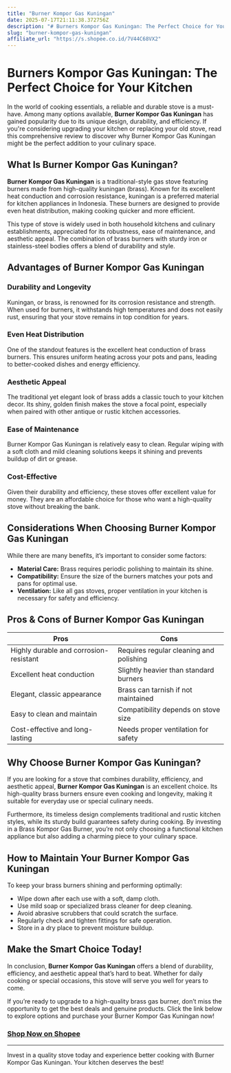 ```yaml
---
title: "Burner Kompor Gas Kuningan"
date: 2025-07-17T21:11:38.372756Z
description: "# Burners Kompor Gas Kuningan: The Perfect Choice for Your Kitchen..."
slug: "burner-kompor-gas-kuningan"
affiliate_url: "https://s.shopee.co.id/7V44C68VX2"
---
```

# Burners Kompor Gas Kuningan: The Perfect Choice for Your Kitchen

In the world of cooking essentials, a reliable and durable stove is a must-have. Among many options available, **Burner Kompor Gas Kuningan** has gained popularity due to its unique design, durability, and efficiency. If you're considering upgrading your kitchen or replacing your old stove, read this comprehensive review to discover why Burner Kompor Gas Kuningan might be the perfect addition to your culinary space.

## What Is Burner Kompor Gas Kuningan?

**Burner Kompor Gas Kuningan** is a traditional-style gas stove featuring burners made from high-quality kuningan (brass). Known for its excellent heat conduction and corrosion resistance, kuningan is a preferred material for kitchen appliances in Indonesia. These burners are designed to provide even heat distribution, making cooking quicker and more efficient.

This type of stove is widely used in both household kitchens and culinary establishments, appreciated for its robustness, ease of maintenance, and aesthetic appeal. The combination of brass burners with sturdy iron or stainless-steel bodies offers a blend of durability and style.

## Advantages of Burner Kompor Gas Kuningan

### Durability and Longevity

Kuningan, or brass, is renowned for its corrosion resistance and strength. When used for burners, it withstands high temperatures and does not easily rust, ensuring that your stove remains in top condition for years.

### Even Heat Distribution

One of the standout features is the excellent heat conduction of brass burners. This ensures uniform heating across your pots and pans, leading to better-cooked dishes and energy efficiency.

### Aesthetic Appeal

The traditional yet elegant look of brass adds a classic touch to your kitchen decor. Its shiny, golden finish makes the stove a focal point, especially when paired with other antique or rustic kitchen accessories.

### Ease of Maintenance

Burner Kompor Gas Kuningan is relatively easy to clean. Regular wiping with a soft cloth and mild cleaning solutions keeps it shining and prevents buildup of dirt or grease.

### Cost-Effective

Given their durability and efficiency, these stoves offer excellent value for money. They are an affordable choice for those who want a high-quality stove without breaking the bank.

## Considerations When Choosing Burner Kompor Gas Kuningan

While there are many benefits, it’s important to consider some factors:

- **Material Care:** Brass requires periodic polishing to maintain its shine.
- **Compatibility:** Ensure the size of the burners matches your pots and pans for optimal use.
- **Ventilation:** Like all gas stoves, proper ventilation in your kitchen is necessary for safety and efficiency.

## Pros & Cons of Burner Kompor Gas Kuningan

| **Pros**                                  | **Cons**                                |
|-----------------------------------------|---------------------------------------------|
| Highly durable and corrosion-resistant | Requires regular cleaning and polishing  |
| Excellent heat conduction               | Slightly heavier than standard burners   |
| Elegant, classic appearance            | Brass can tarnish if not maintained     |
| Easy to clean and maintain             | Compatibility depends on stove size      |
| Cost-effective and long-lasting        | Needs proper ventilation for safety    |

## Why Choose Burner Kompor Gas Kuningan?

If you are looking for a stove that combines durability, efficiency, and aesthetic appeal, **Burner Kompor Gas Kuningan** is an excellent choice. Its high-quality brass burners ensure even cooking and longevity, making it suitable for everyday use or special culinary needs.

Furthermore, its timeless design complements traditional and rustic kitchen styles, while its sturdy build guarantees safety during cooking. By investing in a Brass Kompor Gas Burner, you’re not only choosing a functional kitchen appliance but also adding a charming piece to your culinary space.

## How to Maintain Your Burner Kompor Gas Kuningan

To keep your brass burners shining and performing optimally:

- Wipe down after each use with a soft, damp cloth.
- Use mild soap or specialized brass cleaner for deep cleaning.
- Avoid abrasive scrubbers that could scratch the surface.
- Regularly check and tighten fittings for safe operation.
- Store in a dry place to prevent moisture buildup.

## Make the Smart Choice Today!

In conclusion, **Burner Kompor Gas Kuningan** offers a blend of durability, efficiency, and aesthetic appeal that’s hard to beat. Whether for daily cooking or special occasions, this stove will serve you well for years to come.

If you’re ready to upgrade to a high-quality brass gas burner, don’t miss the opportunity to get the best deals and genuine products. Click the link below to explore options and purchase your Burner Kompor Gas Kuningan now!

### [Shop Now on Shopee](https://s.shopee.co.id/7V44C68VX2)

---

Invest in a quality stove today and experience better cooking with Burner Kompor Gas Kuningan. Your kitchen deserves the best!